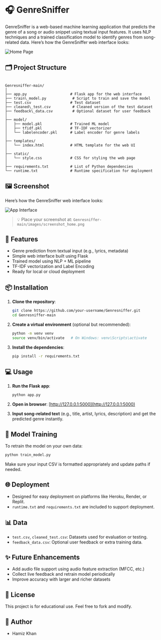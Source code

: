 
# 🎧 GenreSniffer

GenreSniffer is a web-based machine learning application that predicts the genre of a song or audio snippet using textual input features. It uses NLP techniques and a trained classification model to identify genres from song-related data.
Here’s how the GenreSniffer web interface looks:

![Home Page](images.png)
## 🗂 Project Structure

```

Genresniffer-main/
│
├── app.py                    # Flask app for the web interface
├── train\_model.py            # Script to train and save the model
├── test.csv                  # Test dataset
├── cleaned\_test.csv          # Cleaned version of the test dataset
├── feedback\_data.csv         # Optional dataset for user feedback
│
├── model/
│   ├── model.pkl             # Trained ML model
│   ├── tfidf.pkl             # TF-IDF vectorizer
│   └── labelencoder.pkl      # Label encoder for genre labels
│
├── templates/
│   └── index.html            # HTML template for the web UI
│
├── static/
│   └── style.css             # CSS for styling the web page
│
├── requirements.txt          # List of Python dependencies
└── runtime.txt               # Runtime specification for deployment

````

## 🖼️ Screenshot

Here’s how the GenreSniffer web interface looks:

![App Interface](images/screenshot_home.png)

> 💡 Place your screenshot at: `Genresniffer-main/images/screenshot_home.png`

## 🚀 Features

- Genre prediction from textual input (e.g., lyrics, metadata)
- Simple web interface built using Flask
- Trained model using NLP + ML pipeline
- TF-IDF vectorization and Label Encoding
- Ready for local or cloud deployment

## 📦 Installation

1. **Clone the repository**:
   ```bash
   git clone https://github.com/your-username/Genresniffer.git
   cd Genresniffer-main
   ```

2. **Create a virtual environment** (optional but recommended):

   ```bash
   python -m venv venv
   source venv/bin/activate   # On Windows: venv\Scripts\activate
   ```

3. **Install the dependencies**:

   ```bash
   pip install -r requirements.txt
   ```

## 💻 Usage

1. **Run the Flask app**:

   ```bash
   python app.py
   ```

2. **Open in browser**:
   [http://127.0.0.1:5000](http://127.0.0.1:5000)

3. **Input song-related text** (e.g., title, artist, lyrics, description) and get the predicted genre instantly.

## 🧠 Model Training

To retrain the model on your own data:

```bash
python train_model.py
```

Make sure your input CSV is formatted appropriately and update paths if needed.

## 🌐 Deployment

* Designed for easy deployment on platforms like Heroku, Render, or Replit.
* `runtime.txt` and `requirements.txt` are included to support deployment.

## 📊 Data

* `test.csv`, `cleaned_test.csv`: Datasets used for evaluation or testing.
* `feedback_data.csv`: Optional user feedback or extra training data.

## ✨ Future Enhancements

* Add audio file support using audio feature extraction (MFCC, etc.)
* Collect live feedback and retrain model periodically
* Improve accuracy with larger and richer datasets

## 📃 License

This project is for educational use. Feel free to fork and modify.

## 👤 Author

* Hamiz Khan

